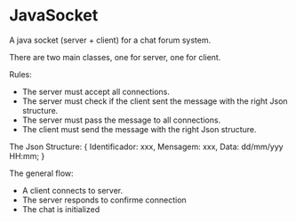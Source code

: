 # JavaSocket
 A java socket (server + client) for a chat forum system.
 
 There are two main classes, one for server, one for client.
 
 Rules:
 - The server must accept all connections.
 - The server must check if the client sent the message with the right Json structure.
 - The server must pass the message to all connections.
 - The client must send the message with the right Json structure.
 
 The Json Structure:
 {
    Identificador: xxx,
    Mensagem: xxx,
    Data: dd/mm/yyy HH:mm;
 }
 
 The general flow:
 - A client connects to server.
 - The server responds to confirme connection
 - The chat is initialized
    
